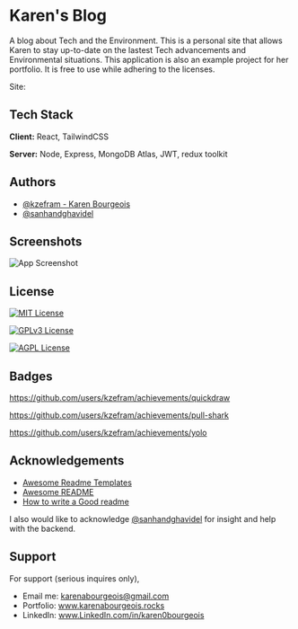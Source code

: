 
# Karen's Blog

A blog about Tech and the Environment. This is a personal site that allows Karen to stay up-to-date on the lastest Tech advancements and Environmental situations. This application is also an example project for her portfolio. It is free to use while adhering to the licenses.

Site:  


## Tech Stack

**Client:** React, TailwindCSS

**Server:** Node, Express, MongoDB Atlas, JWT, redux toolkit


## Authors

- [@kzefram - Karen Bourgeois](https://github.com/kzefram) 
- [@sanhandghavidel](https://github.com/sahandghavidel)

## Screenshots

![App Screenshot](https://via.placeholder.com/468x300?text=App+Screenshot+Here)


## License

[![MIT License](https://img.shields.io/badge/License-MIT-green.svg)](https://choosealicense.com/licenses/mit/)

[![GPLv3 License](https://img.shields.io/badge/License-GPL%20v3-yellow.svg)](https://opensource.org/licenses/)

[![AGPL License](https://img.shields.io/badge/license-AGPL-blue.svg)](http://www.gnu.org/licenses/agpl-3.0)

## Badges

https://github.com/users/kzefram/achievements/quickdraw

https://github.com/users/kzefram/achievements/pull-shark

https://github.com/users/kzefram/achievements/yolo


## Acknowledgements

 - [Awesome Readme Templates](https://awesomeopensource.com/project/elangosundar/awesome-README-templates)
 - [Awesome README](https://github.com/matiassingers/awesome-readme)
 - [How to write a Good readme](https://bulldogjob.com/news/449-how-to-write-a-good-readme-for-your-github-project)

I also would like to acknowledge [@sanhandghavidel](https://github.com/sahandghavidel) for insight and help with the backend.
## Support

For support (serious inquires only), 

- Email me: karenabourgeois@gmail.com  
- Portfolio: www.karenabourgeois.rocks
- LinkedIn: www.LinkedIn.com/in/karen0bourgeois

